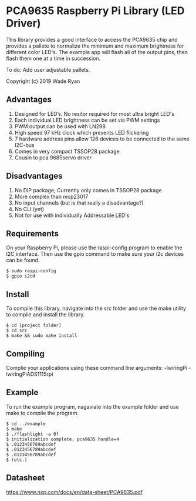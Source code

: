 # PCA9635 Raspberry Pi Library (LED Driver)
This library provides a good interface to access the PCA9635 chip and provides a pallete to normalize the 
minimum and maximum brightness for different color LED's.  The example app will flash all of the output pins, 
then flash them one at a time in succession.  

To do:  Add user adjustable pallets. 

Copyright (c) 2019 Wade Ryan

## Advantages

1) Designed for LED’s.  No resitor required for most ultra bright LED's
2) Each individual LED brightness can be set via PWM settings
3) PWM output can be used with LN298
3) High speed 97 kHz clock which prevents LED flickering
3) 7 hardware address pins allow 126 devices to be connected to the same I2C-bus
4) Comes in very compact TSSOP28 package
5) Cousin to pca 9685servo driver

## Disadvantages

1) No DIP package; Currently only comes in TSSOP28 package
2) More complex than mcp23017
3) No input channels (but is that really a disadvantage?)
3) No CLI (yet)
4) Not for use with individually Addressable LED's

## Requirements
On your Raspberry Pi, please use the raspi-config program to enable the I2C interface.
Then use the gpio command to make sure your i2c devices can be found.  

    $ sudo raspi-config
    $ gpio i2cd


## Install
To compile this library, navigate into the src folder and use the make utility to compile 
and install the library.

    $ cd [project folder]
    $ cd src
    $ make && sudo make install


## Compiling


Complie your applications using these command line arguments: -lwiringPi -lwiringPiADS1115rpi


## Example
To run the example program, nagaviate into the example folder and use make to compile the program. 

    $ cd ../example
    $ make 
    $ ./flashlight -a 0f
    $ initialization complete, pca9635 handle=4
    $ .0123456789abcdef
    $ .0123456789abcdef
    $ .0123456789abcdef
    $ (etc.)

## Datasheet

https://www.nxp.com/docs/en/data-sheet/PCA9635.pdf
